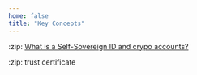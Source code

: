 ```yaml
---
home: false
title: "Key Concepts"
---
```


:zip: [What is a Self-Sovereign ID and crypo accounts?](./4-key-concepts/what-is-ssid-cryptoaccount)

:zip: trust certificate